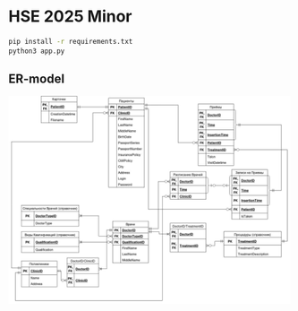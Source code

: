 
# HSE 2025 Minor

```bash
pip install -r requirements.txt
python3 app.py
```

## ER-model
![plot](ER-model.jpg)
